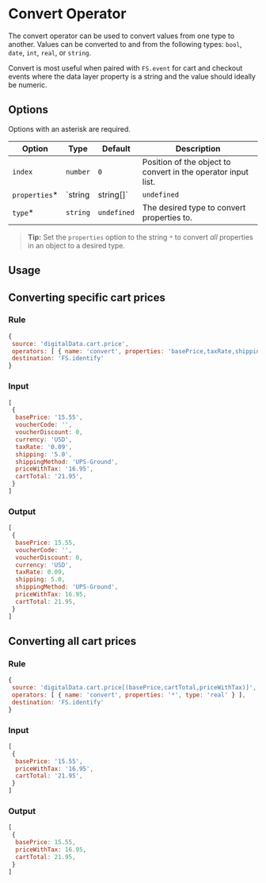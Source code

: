# Convert Operator

The convert operator can be used to convert values from one type to another.  Values can be converted to and from the following types: `bool`, `date`, `int`, `real`, or `string`.

Convert is most useful when paired with `FS.event` for cart and checkout events where the data layer property is a string and the value should ideally be numeric.

## Options

Options with an asterisk are required.

| Option | Type | Default | Description |
| ------ | ---- | ------- | ----------- |
| `index` | `number` | `0` | Position of the object to convert in the operator input list. |
| `properties`* | `string | string[]` | `undefined` | List of properties to convert. |
| `type`* | `string` | `undefined` | The desired type to convert properties to. |

> **Tip:** Set the `properties` option to the string `*` to convert *all* properties in an object to a desired type.

## Usage

## Converting specific cart prices

### Rule

```javascript
{
 source: 'digitalData.cart.price',
 operators: [ { name: 'convert', properties: 'basePrice,taxRate,shipping,priceWithTax,cartTotal', type: 'real' } ],
 destination: 'FS.identify'
}
```

### Input

```javascript
[
 {
  basePrice: '15.55',
  voucherCode: '',
  voucherDiscount: 0,
  currency: 'USD',
  taxRate: '0.09',
  shipping: '5.0',
  shippingMethod: 'UPS-Ground',
  priceWithTax: '16.95',
  cartTotal: '21.95',
 }
]
```

### Output

```javascript
[
 {
  basePrice: 15.55,
  voucherCode: '',
  voucherDiscount: 0,
  currency: 'USD',
  taxRate: 0.09,
  shipping: 5.0,
  shippingMethod: 'UPS-Ground',
  priceWithTax: 16.95,
  cartTotal: 21.95,
 }
]
```

## Converting all cart prices

### Rule

```javascript
{
 source: 'digitalData.cart.price[(basePrice,cartTotal,priceWithTax)]',
 operators: [ { name: 'convert', properties: '*', type: 'real' } ],
 destination: 'FS.identify'
}
```

### Input

```javascript
[
 {
  basePrice: '15.55',
  priceWithTax: '16.95',
  cartTotal: '21.95',
 }
]
```

### Output

```javascript
[
 {
  basePrice: 15.55,
  priceWithTax: 16.95,
  cartTotal: 21.95,
 }
]
```
